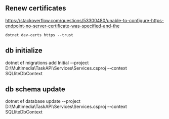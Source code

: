 ## Renew certificates

https://stackoverflow.com/questions/53300480/unable-to-configure-https-endpoint-no-server-certificate-was-specified-and-the

```dotnet dev-certs https --trust```

## db initialize 
 dotnet ef migrations add Initial --project D:\Multimedia\TaskAPI\Services\Services.csproj  --context SQLliteDbContext

## db schema update 
 dotnet ef database update --project D:\Multimedia\TaskAPI\Services\Services.csproj  --context SQLliteDbContext